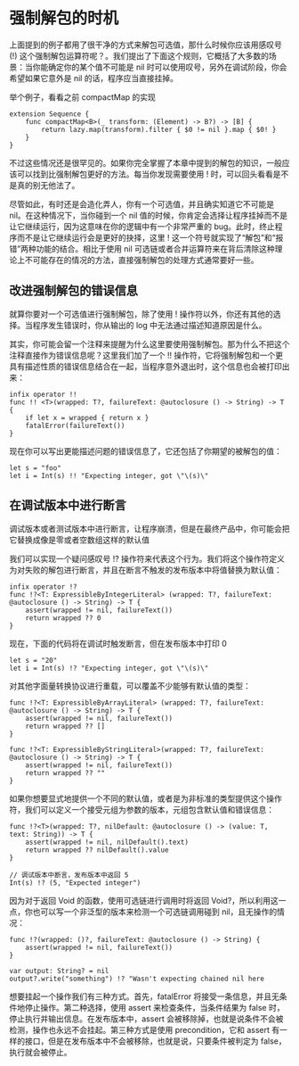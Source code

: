 # 强制解包的时机

上面提到的例子都用了很干净的方式来解包可选值，那什么时候你应该用感叹号 (!) 这个强制解包运算符呢？。我们提出了下面这个规则，它概括了大多数的场景：当你能确定你的某个值不可能是 nil 时可以使用叹号，另外在调试阶段，你会希望如果它意外是 nil 的话，程序应当直接挂掉。

举个例子，看看之前 compactMap 的实现
```
extension Sequence {
	func compactMap<B>(_ transform: (Element) -> B?) -> [B] {
		return lazy.map(transform).filter { $0 != nil }.map { $0! }
	}
}
```
不过这些情况还是很罕见的。如果你完全掌握了本章中提到的解包的知识，一般应该可以找到比强制解包更好的方法。每当你发现需要使用 ! 时，可以回头看看是不是真的别无他法了。

尽管如此，有时还是会造化弄人，你有一个可选值，并且确实知道它不可能是 nil。在这种情况下，当你碰到一个 nil 值的时候，你肯定会选择让程序挂掉而不是让它继续运行，因为这意味在你的逻辑中有一个非常严重的 bug。此时，终止程序而不是让它继续运行会是更好的抉择，这里 ! 这一个符号就实现了“解包”和“报错”两种功能的结合。相比于使用 nil 可选链或者合并运算符来在背后清除这种理论上不可能存在的情况的方法，直接强制解包的处理方式通常要好一些。


## 改进强制解包的错误信息

就算你要对一个可选值进行强制解包，除了使用 ! 操作符以外，你还有其他的选择。当程序发生错误时，你从输出的 log 中无法通过描述知道原因是什么。

其实，你可能会留一个注释来提醒为什么这里要使用强制解包。那为什么不把这个注释直接作为错误信息呢？这里我们加了一个 !! 操作符，它将强制解包和一个更具有描述性质的错误信息结合在一起，当程序意外退出时，这个信息也会被打印出来：
```
infix operator !!
func !! <T>(wrapped: T?, failureText: @autoclosure () -> String) -> T {
	if let x = wrapped { return x }
	fatalError(failureText())
}
```
现在你可以写出更能描述问题的错误信息了，它还包括了你期望的被解包的值：
```
let s = "foo"
let i = Int(s) !! "Expecting integer, got \"\(s)\"
```

## 在调试版本中进行断言

调试版本或者测试版本中进行断言，让程序崩溃，但是在最终产品中，你可能会把它替换成像是零或者空数组这样的默认值

我们可以实现一个疑问感叹号 !? 操作符来代表这个行为。我们将这个操作符定义为对失败的解包进行断言，并且在断言不触发的发布版本中将值替换为默认值：
```
infix operator !?
func !?<T: ExpressibleByIntegerLiteral> (wrapped: T?, failureText: @autoclosure () -> String) -> T {
	assert(wrapped != nil, failureText())
	return wrapped ?? 0
}
```

现在，下面的代码将在调试时触发断言，但在发布版本中打印 0 
```
let s = "20"
let i = Int(s) !? "Expecting integer, got \"\(s)\"
```
对其他字面量转换协议进行重载，可以覆盖不少能够有默认值的类型：
```
func !?<T: ExpressibleByArrayLiteral> (wrapped: T?, failureText: @autoclosure () -> String) -> T {
	assert(wrapped != nil, failureText())
	return wrapped ?? []
}

func !?<T: ExpressibleByStringLiteral>(wrapped: T?, failureText: @autoclosure () -> String) -> T {
	assert(wrapped != nil, failureText())
	return wrapped ?? ""
}
```
如果你想要显式地提供一个不同的默认值，或者是为非标准的类型提供这个操作符，我们可以定义一个接受元组为参数的版本，元组包含默认值和错误信息：
```
func !?<T>(wrapped: T?, nilDefault: @autoclosure () -> (value: T, text: String)) -> T {
	assert(wrapped != nil, nilDefault().text)
	return wrapped ?? nilDefault().value
}

// 调试版本中断言，发布版本中返回 5
Int(s) !? (5, "Expected integer")	

```

因为对于返回 Void 的函数，使用可选链进行调用时将返回 Void?，所以利用这一点，你也可以写一个非泛型的版本来检测一个可选链调用碰到 nil，且无操作的情况：
```
func !?(wrapped: ()?, failureText: @autoclosure () -> String) {
	assert(wrapped != nil, failureText())
}

var output: String? = nil
output?.write("something") !? "Wasn't expecting chained nil here 
```

想要挂起一个操作我们有三种方式。首先，fatalError 将接受一条信息，并且无条件地停止操作。第二种选择，使用 assert 来检查条件，当条件结果为 false 时，停止执行并输出信息。在发布版本中，assert 会被移除掉，也就是说条件不会被检测，操作也永远不会挂起。第三种方式是使用 precondition，它和 assert 有一样的接口，但是在发布版本中不会被移除，也就是说，只要条件被判定为 false，执行就会被停止。












